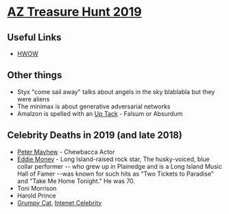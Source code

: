 # [AZ Treasure Hunt 2019](https://www.aztreasurehunt.org)


## Useful Links
* [HWOW](https://static1.squarespace.com/static/5897cdaf1b10e38edfed6ea7/t/5d94080b2b724c0a5185730f/1569982476384/HWOW_2019_Final.pdf)




## Other things
* Styx "come sail away" talks about angels in the sky blablabla but they were aliens
* The minimax is about generative adversarial networks
* AmaIzon is spelled with an [Up Tack](https://en.wikipedia.org/wiki/Up_tack) - Falsum or Absurdum

## Celebrity Deaths in 2019 (and late 2018)
* [Peter Mayhew](https://en.wikipedia.org/wiki/Peter_Mayhew) - Chewbacca Actor
* [Eddie Money](https://en.wikipedia.org/wiki/Eddie_Money) - Long Island-raised rock star, The husky-voiced, blue collar performer -- who grew up in Plainedge and is a Long Island Music Hall of Famer --was known for such hits as "Two Tickets to Paradise" and "Take Me Home Tonight."  He was 70.
* Toni Morrison
* Harold Prince
* [Grumpy Cat](https://en.wikipedia.org/wiki/Grumpy_Cat), [Intenet Celebrity](https://twitter.com/RealGrumpyCat)





